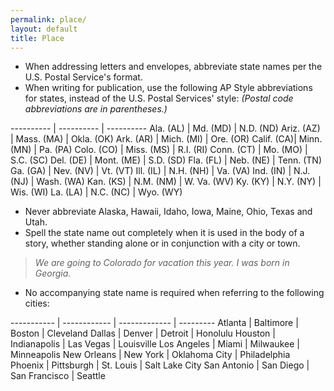 ```yaml
---
permalink: place/
layout: default
title: Place
---
```

* When addressing letters and envelopes, abbreviate state names per the U.S. Postal Service's format.
* When writing for publication, use the following AP Style abbreviations for states, instead of the U.S. Postal Services' style:  *(Postal code abbreviations are in parentheses.)*


---------- | ---------- | ----------
Ala. (AL)  | Md. (MD)   | N.D. (ND)
Ariz. (AZ) | Mass. (MA) | Okla. (OK)
Ark. (AR)  | Mich. (MI) | Ore. (OR)
Calif. (CA)| Minn. (MN) | Pa. (PA)
Colo. (CO) | Miss. (MS) | R.I. (RI)
Conn. (CT) | Mo. (MO)   | S.C. (SC)
Del. (DE)  | Mont. (ME) | S.D. (SD)
Fla. (FL)  | Neb. (NE)  | Tenn. (TN)
Ga. (GA)   | Nev. (NV)  | Vt. (VT)
Ill. (IL)  | N.H. (NH)  | Va. (VA)
Ind. (IN)  | N.J. (NJ)  | Wash. (WA)
Kan. (KS)  | N.M. (NM)  | W. Va. (WV)
Ky. (KY)   | N.Y. (NY)  | Wis. (WI)
La. (LA)   | N.C. (NC)  | Wyo. (WY)

* Never abbreviate Alaska, Hawaii, Idaho, Iowa, Maine, Ohio, Texas and Utah.
* Spell the state name out completely when it is used in the body of a story, whether standing alone or in conjunction with a city or town.

> *We are going to Colorado for vacation this year.*
> *I was born in Georgia.*

* No accompanying state name is required when referring to the following cities:

----------- | ------------ | ------------- | ---------
Atlanta     | Baltimore    | Boston        | Cleveland
Dallas      | Denver       | Detroit       | Honolulu
Houston     | Indianapolis | Las Vegas     | Louisville
Los Angeles | Miami        | Milwaukee     | Minneapolis
New Orleans | New York     | Oklahoma City | Philadelphia
Phoenix     | Pittsburgh   | St. Louis     | Salt Lake City
San Antonio | San Diego    | San Francisco | Seattle

